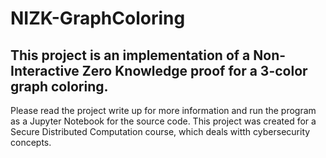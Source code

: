 # NIZK-GraphColoring

## This project is an implementation of a Non-Interactive Zero Knowledge proof for a 3-color graph coloring. 

Please read the project write up for more information and run the program as a Jupyter Notebook for the source code. This project was created for a Secure Distributed Computation course, which deals witth cybersecurity concepts.
